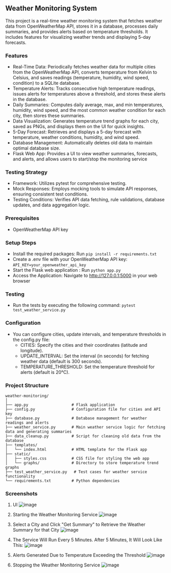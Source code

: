 ## Weather Monitoring System

This project is a real-time weather monitoring system that fetches weather data from OpenWeatherMap API, stores it in a database, processes daily summaries, and provides alerts based on temperature thresholds. It includes features for visualizing weather trends and displaying 5-day forecasts.

### Features
- Real-Time Data: Periodically fetches weather data for multiple cities from the OpenWeatherMap API, converts temperature from Kelvin to Celsius, and saves readings (temperature, humidity, wind speed, condition) to a SQLite database.
- Temperature Alerts: Tracks consecutive high temperature readings, issues alerts for temperatures above a threshold, and stores these alerts in the database.
- Daily Summaries: Computes daily average, max, and min temperatures, humidity, wind speed, and the most common weather condition for each city, then stores these summaries.
- Data Visualization: Generates temperature trend graphs for each city, saved as PNGs, and displays them on the UI for quick insights.
- 5-Day Forecast: Retrieves and displays a 5-day forecast with temperature, weather conditions, humidity, and wind speed.
- Database Management: Automatically deletes old data to maintain optimal database size.
- Flask Web App: Provides a UI to view weather summaries, forecasts, and alerts, and allows users to start/stop the monitoring service

### Testing Strategy
- Framework: Utilizes pytest for comprehensive testing.
- Mock Responses: Employs mocking tools to simulate API responses, ensuring consistent test conditions.
- Testing Conditions: Verifies API data fetching, rule validations, database updates, and data aggregation logic.

### Prerequisites
- OpenWeatherMap API key

### Setup Steps
- Install the required packages: Run `pip install -r requirements.txt`
- Create a .env file with your OpenWeatherMap API key: `API_KEY=your_openweather_api_key`
- Start the Flask web application : Run `python app.py`
- Access the Application: Navigate to http://127.0.0.1:5000 in your web browser

### Testing
- Run the tests by executing the following command: `pytest test_weather_service.py`

### Configuration
- You can configure cities, update intervals, and temperature thresholds in the config.py file:
  - CITIES: Specify the cities and their coordinates (latitude and longitude).
  - UPDATE_INTERVAL: Set the interval (in seconds) for fetching weather data (default is 300 seconds).
  - TEMPERATURE_THRESHOLD: Set the temperature threshold for alerts (default is 20°C).

### Project Structure
```
weather-monitoring/
│
├── app.py                   # Flask application
├── config.py                # Configuration file for cities and API key
├── database.py              # Database management for weather readings and alerts
├── weather_service.py       # Main weather service logic for fetching data and generating summaries
├── data_cleanup.py          # Script for cleaning old data from the database
├── templates/
│   └── index.html           # HTML template for the Flask app
├── static/
│   ├── styles.css           # CSS file for styling the web app
│   └── graphs/              # Directory to store temperature trend graphs
├── test_weather_service.py   # Test cases for weather service functionality
└── requirements.txt         # Python dependencies
```

### Screenshots
1. UI
![image](https://github.com/user-attachments/assets/a7eb75e6-e803-41ec-b300-bbe2fab2f879)

2. Starting the Weather Monitoring Service
![image](https://github.com/user-attachments/assets/9fee0e42-57b1-4ea9-b3ee-4e2fff6a05da)

3. Select a City and Click "Get Summary" to Retrieve the Weather Summary for that City
![image](https://github.com/user-attachments/assets/14a246bd-8143-43c4-99a7-b997dab36979)

4. The Service Will Run Every 5 Minutes. After 5 Minutes, It Will Look Like This:
![image](https://github.com/user-attachments/assets/2d43c707-c300-4c76-a7ff-107c4cac70dd)

5. Alerts Generated Due to Temperature Exceeding the Threshold
![image](https://github.com/user-attachments/assets/d9ceb2fa-073d-401c-8107-8335a1b17d6b)

6. Stopping the Weather Monitoring Service
![image](https://github.com/user-attachments/assets/cecca245-d48b-4db8-b04a-6ae5733b4d4a)

